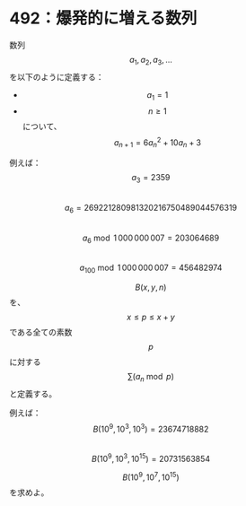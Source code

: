 # 492：爆発的に増える数列

数列 $$a_1, a_2, a_3, \dots$$ を以下のように定義する：

* $$a_1 = 1$$
* $$n \geq 1$$ について、$$a_{n+1} = 6{a_n}^2 + 10a_n + 3$$

例えば：\
$$a_3 = 2359$$\
$$a_6 = 269221280981320216750489044576319$$\
$$a_6 \bmod 1\,000\,000\,007 = 203064689$$\
$$a_{100} \bmod 1\,000\,000\,007 = 456482974$$

$$B(x,y,n)$$ を、$$x \leq p \leq x + y$$ である全ての素数 $$p$$ に対する $$\sum (a_n \bmod p)$$ と定義する。

例えば：\
$$B(10^9, 10^3, 10^3) = 23674718882$$\
$$B(10^9, 10^3, 10^{15}) = 20731563854$$

$$B(10^9, 10^7, 10^{15})$$ を求めよ。
